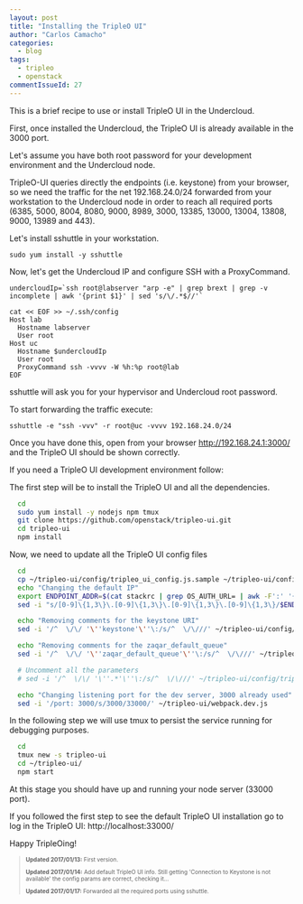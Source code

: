 ```yaml
---
layout: post
title: "Installing the TripleO UI"
author: "Carlos Camacho"
categories:
  - blog
tags:
  - tripleo
  - openstack
commentIssueId: 27
---
```


This is a brief recipe to use or install TripleO UI
in the Undercloud.

First, once installed the Undercloud, the TripleO UI
is already available in the 3000 port.

Let's assume you have both root password for your
development environment and the Undercloud node.

TripleO-UI queries directly the endpoints (i.e. keystone)
from your browser, so we need the traffic for the net
192.168.24.0/24 forwarded from your workstation to the
Undercloud node in order to reach all required ports
(6385, 5000, 8004, 8080, 9000, 8989, 3000, 13385, 13000, 13004, 13808, 9000, 13989 and 443).

Let's install sshuttle in your workstation.

```
sudo yum install -y sshuttle
```

Now, let's get the Undercloud IP and configure SSH with a ProxyCommand.

```
undercloudIp=`ssh root@labserver "arp -e" | grep brext | grep -v incomplete | awk '{print $1}' | sed 's/\/.*$//'`

cat << EOF >> ~/.ssh/config
Host lab
  Hostname labserver
  User root
Host uc
  Hostname $undercloudIp
  User root
  ProxyCommand ssh -vvvv -W %h:%p root@lab
EOF
```

sshuttle will ask you for your hypervisor and Undercloud root
password.

To start forwarding the traffic execute:

```
sshuttle -e "ssh -vvv" -r root@uc -vvvv 192.168.24.0/24
```

Once you have done this, open from your browser http://192.168.24.1:3000/
and the TripleO UI should be shown correctly.

If you need a TripleO UI development environment follow:

The first step will be to install the TripleO UI and
all the dependencies.

```bash
  cd
  sudo yum install -y nodejs npm tmux
  git clone https://github.com/openstack/tripleo-ui.git
  cd tripleo-ui
  npm install
```

Now, we need to update all the TripleO UI config files

```bash
  cd
  cp ~/tripleo-ui/config/tripleo_ui_config.js.sample ~/tripleo-ui/config/tripleo_ui_config.js
  echo "Changing the default IP"
  export ENDPOINT_ADDR=$(cat stackrc | grep OS_AUTH_URL= | awk -F':' '{print $2}'| tr -d /)
  sed -i "s/[0-9]\{1,3\}\.[0-9]\{1,3\}\.[0-9]\{1,3\}\.[0-9]\{1,3\}/$ENDPOINT_ADDR/g" ~/tripleo-ui/config/tripleo_ui_config.js

  echo "Removing comments for the keystone URI"
  sed -i '/^  \/\/ '\''keystone'\''\:/s/^  \/\///' ~/tripleo-ui/config/tripleo_ui_config.js

  echo "Removing comments for the zaqar_default_queue"
  sed -i '/^  \/\/ '\''zaqar_default_queue'\''\:/s/^  \/\///' ~/tripleo-ui/config/tripleo_ui_config.js

  # Uncomment all the parameters
  # sed -i '/^  \/\/ '\''.*'\''\:/s/^  \/\///' ~/tripleo-ui/config/tripleo_ui_config.js

  echo "Changing listening port for the dev server, 3000 already used"
  sed -i '/port: 3000/s/3000/33000/' ~/tripleo-ui/webpack.dev.js
```

In the following step we will use tmux to persist the service running
for debugging purposes.

```bash
  cd
  tmux new -s tripleo-ui
  cd ~/tripleo-ui/
  npm start
```

At this stage you should have up and running your node server (33000 port).

If you followed the first step to see the default TripleO UI installation
go to log in the TripleO UI:  http://localhost:33000/

Happy TripleOing!

<div style="font-size:10px">
  <blockquote>
    <p><strong>Updated 2017/01/13:</strong> First version.</p>
    <p><strong>Updated 2017/01/14:</strong> Add default TripleO UI info. Still getting 'Connection to Keystone is not available'
    the config params are correct, checking it...</p>
    <p><strong>Updated 2017/01/17:</strong> Forwarded all the required ports using sshuttle.</p>
  </blockquote>
</div>
